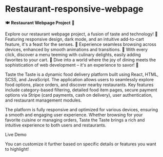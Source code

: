 # Restaurant-responsive-webpage
🍽️ **Restaurant Webpage Project** 🍔

Explore our restaurant webpage project, a fusion of taste and technology! 🌟 Featuring responsive design, dark mode, and an intuitive add-to-cart feature, it's a feast for the senses. 📱 Experience seamless browsing across devices, enhanced by smooth animations and transitions. 🌙 With every click, discover a menu teeming with culinary delights, easily adding favorites to your cart. 🛒 Dive into a world where the joy of dining meets the sophistication of web development – it's an experience to savor! 🍰 

Taste the Taste is a dynamic food delivery platform built using React, HTML, SCSS, and JavaScript. The application allows users to seamlessly explore food options, place orders, and discover nearby restaurants. Key features include category-based filtering, detailed food item pages, secure payment options via Stripe (card payments, cash on delivery), user authentication, and restaurant management modules.

The platform is fully responsive and optimized for various devices, ensuring a smooth and engaging user experience. Whether browsing for your favorite cuisine or managing orders, Taste the Taste brings a rich and intuitive experience to both users and restaurants.

Live Demo

You can customize it further based on specific details or features you want to highlight!






